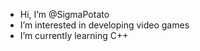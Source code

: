 - Hi, I’m @SigmaPotato
- I’m interested in developing video games
- I’m currently learning C++
<!--- - 💞️ I’m looking to collaborate on ...
 - 📫 How to reach me ... --->

<!---
SigmaPotato/SigmaPotato is a ✨ special ✨ repository because its `README.md` (this file) appears on your GitHub profile.
You can click the Preview link to take a look at your changes.
--->
